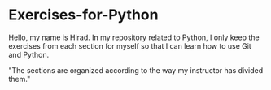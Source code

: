 # Exercises-for-Python
Hello, my name is Hirad. In my repository related to Python, I only keep the exercises from each section for myself so that I can learn how to use Git and Python.

"The sections are organized according to the way my instructor has divided them."

